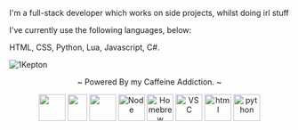 I'm a full-stack developer which works on side projects, whilst doing irl stuff

I've currently use the following languages, below:

HTML, CSS, Python, Lua, Javascript, C#.


![1Kepton](https://github-readme-stats.vercel.app/api?username=150L&show_icons=true&theme=radical)



<div align="center">
<p>~ Powered By my Caffeine Addiction. ~ </p>
<img src="https://cdn.svgporn.com/logos/javascript.svg" width="48" height="48">
<img src="https://upload.wikimedia.org/wikipedia/commons/thumb/1/18/C_Programming_Language.svg/695px-C_Programming_Language.svg.png" width="35" height="48"/>
<img src="https://cdn.svgporn.com/logos/css-3.svg" width="48" height="48">
<img src="https://cdn.svgporn.com/logos/nodejs-icon.svg" alt="Node" width="48" height="48">
<img src="https://cdn.svgporn.com/logos/homebrew.svg" alt="Homebrew" width="48" height="48">
<img src="https://cdn.svgporn.com/logos/visual-studio-code.svg" alt="VSC" width="48" height="48">
<img src="https://cdn.svgporn.com/logos/html-5.svg" alt="html" width="48" height="48">
<img src="https://cdn.svgporn.com/logos/python.svg" alt="python" width="48" height="48">

